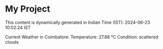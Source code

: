 # My Project

This content is dynamically generated in Indian Time (IST): 2024-06-23 10:02:24 IST


Current Weather in Coimbatore:
Temperature: 27.88 °C
Condition: scattered clouds
